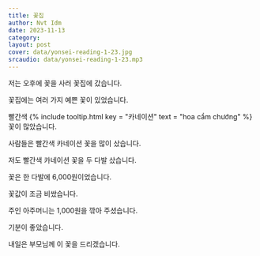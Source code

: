 ```yaml
---
title: 꽃집
author: Nvt Idm
date: 2023-11-13
category: 
layout: post
cover: data/yonsei-reading-1-23.jpg
srcaudio: data/yonsei-reading-1-23.mp3
---
```


저는 오후에 꽃을 사러 꽃집에 갔습니다.

꽃집에는 여러 가지 예쁜 꽃이 있었습니다.

빨간색 {% include tooltip.html key = "카네이션" text = "hoa cẩm chướng" %} 꽃이 많았습니다.

사람들은 빨간색 카네이션 꽃을 많이 샀습니다.

저도 빨간색 카네이션 꽃을 두 다발 샀습니다.

꽃은 한 다발에 6,000원이었습니다.

꽃값이 조금 비쌌습니다.

주인 아주머니는 1,000원을 깎아 주셨습니다.

기분이 좋았습니다.

내일은 부모님께 이 꽃을 드리겠습니다.